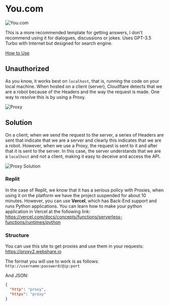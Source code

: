 # You.com

![You.com](https://upload.wikimedia.org/wikipedia/commons/thumb/7/7b/You.com_Logo.svg/2560px-You.com_Logo.svg.png)

This is a more recommended template for getting answers, I don't recommend using it for dialogues, discussions or jokes. Uses GPT-3.5 Turbo with Internet but designed for search engine.

[How to Use](https://github.com/uesleibros/OpenGPT/tree/main/models/you)

## Unauthorized

As you know, it works best on `localhost`, that is, running the code on your local machine. When hosted on a client (server), Cloudflare detects that we are a robot because of the Headers and the way the request is made. One way to resolve this is by using a Proxy.

![Proxy](https://upload.wikimedia.org/wikipedia/commons/thumb/8/8b/CPT-Proxy.svg/400px-CPT-Proxy.svg.png)

## Solution

On a client, when we send the request to the server, a series of Headers are sent that indicate that we are a server and clearly this indicates that we are a robot. However, when we use a Proxy, the request is sent to it and after that it is sent to the server. In this case, the server understands that we are a `localhost` and not a client, making it easy to deceive and access the API.

![Proxy Solution](https://encrypted-tbn0.gstatic.com/images?q=tbn:ANd9GcRBfLbxTOH-XwASr44j-9x7j-u7LiXYKOVcfw&usqp=CAU)

### Replit

In the case of Replit, we know that it has a serious policy with Proxies, when using it on the platform we have the project suspended for about 10 minutes. However, you can use **Vercel**, which has Back-End support and runs Python applications.
You can learn how to make your python application in Vercel at the following link: https://vercel.com/docs/concepts/functions/serverless-functions/runtimes/python

### Structure

You can use this site to get proxies and use them in your requests: https://proxy2.webshare.io

The format you will use to work is as follows: `http://username:password/@ip:port`

And JSON:

```json
{
  "http": "proxy",
  "https": "proxy"
}
```
